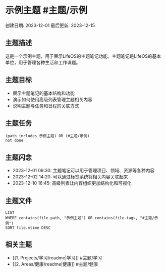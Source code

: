 # 示例主题 #主题/示例

创建日期: 2023-12-01
最后更新: 2023-12-15

## 主题描述
这是一个示例主题，用于展示LifeOS的主题笔记功能。主题笔记是LifeOS的基本单位，用于管理各种生活和工作课题。

## 主题目标
- 展示主题笔记的基本结构和功能
- 演示如何使用高级列表管理主题相关内容
- 说明主题与任务和日程的关联方式

## 主题任务
```tasks
(path includes 示例主题) OR (#主题/示例)
not done
```

## 主题闪念
- 2023-12-01 09:30: 主题笔记可以用于管理项目、领域、资源等各种内容
- 2023-12-02 14:20: 可以通过标签系统将相关内容关联起来
- 2023-12-10 16:45: 高级列表让内容组织更加结构化和可视化

## 主题文件
```dataview
LIST
WHERE contains(file.path, "示例主题") OR contains(file.tags, "#主题/示例")
SORT file.mtime DESC
```

## 相关主题
- [[1. Projects/学习/readme|学习]] #主题/学习
- [[2. Areas/健康/readme|健康]] #主题/健康 